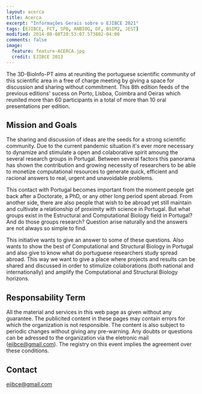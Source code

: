 ```yaml
---
layout: acerca
title: Acerca
excerpt: "Informações Gerais sobre o EJIBCE 2021"
tags: [EJIBCE, FCT, SPB, ANBIOQ, DF, BSIM2, JEST]
modified: 2014-08-08T20:53:07.573882-04:00
comments: false
image:
  feature: feature-ACERCA.jpg
  credit: EJIBCE 2013
---
```


The 3D-BioInfo-PT aims at reuniting the portuguese scientific community of this scientific area in a free of charge meeting by giving a space for discussion and sharing without commitment. This 8th edition feeds of the previous editions' sucess on Porto, Lisboa, Coimbra and Oeiras which reunited more than 60 participants in a total of more than 10 oral presentations per edition. 

## Mission and Goals
The sharing and discussion of ideas are the seeds for a strong scientific community. Due to the current pandemic situation it's ever more necessary to dynamize and stimulate a open and colaborative spirit amoung the several research groups in Portugal. Between several factors this panorama has shown the contribution and growing necessity of researchers to be able to monetize computational resources to generate quick, efficient and racional answers to real, urgent and unavoidable problems.

This contact with Portugal becomes important from the moment people get back after a Doctorate, a PhD, or any other long period spent abroad. From another side, there are also people that wish to be abroad yet still maintain and cultivate a relationship of proximity with science in Portugal. But what groups exist in the Estructural and Computational Biology field in Portugal? And do those groups research? Question arise naturally and the answers are not always so simple to find. 

This initiative wants to give an answer to some of these questions. Also wants to show the best of Computational and Structural Biology in Portugal and also give to know what do portuguese researchers study spread abroad. This way we want to give a place where projects and results can be shared and discussed in order to stimulize colaborations (both national and internationally) and amplify the Computational and Structural Biology horizons. 

## Responsability Term
All the material and services in this web page as given without any guarantee. The publicited content in these pages may contain errors for which the organization is not responsible. The content is also subject to periodic changes without giving any pre-warning. Any doubts or questions can be adressed to the organization via the eletronic mail (ejibce@gmail.com). The registry on this event implies the agreement over these conditions. 

## Contact
ejibce@gmail.com
